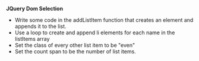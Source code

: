 **JQuery Dom Selection**

* Write some code in the addListItem function that creates an element and appends it to the list.
* Use a loop to create and append li elements for each name in the listItems array
* Set the class of every other list item to be "even"
* Set the count span to be the number of list items.
